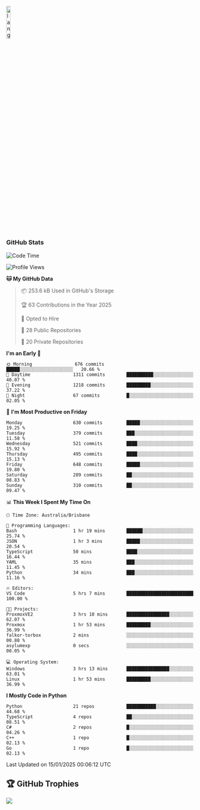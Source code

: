 <p align="left"><img width=15%" src="https://github.com/alansmathew/alansmathew/raw/master/lang.gif" alt="lang image here" /></p>

# <h3 align="left">GitHub Stats</h3>

<!--START_SECTION:waka-->
![Code Time](http://img.shields.io/badge/Code%20Time-553%20hrs%2017%20mins-blue)

![Profile Views](http://img.shields.io/badge/Profile%20Views-19-blue)

**🐱 My GitHub Data** 

> 📦 253.6 kB Used in GitHub's Storage 
 > 
> 🏆 63 Contributions in the Year 2025
 > 
> 💼 Opted to Hire
 > 
> 📜 28 Public Repositories 
 > 
> 🔑 20 Private Repositories 
 > 
**I'm an Early 🐤** 

```text
🌞 Morning                676 commits         █████░░░░░░░░░░░░░░░░░░░░   20.66 % 
🌆 Daytime                1311 commits        ██████████░░░░░░░░░░░░░░░   40.07 % 
🌃 Evening                1218 commits        █████████░░░░░░░░░░░░░░░░   37.22 % 
🌙 Night                  67 commits          █░░░░░░░░░░░░░░░░░░░░░░░░   02.05 % 
```
📅 **I'm Most Productive on Friday** 

```text
Monday                   630 commits         █████░░░░░░░░░░░░░░░░░░░░   19.25 % 
Tuesday                  379 commits         ███░░░░░░░░░░░░░░░░░░░░░░   11.58 % 
Wednesday                521 commits         ████░░░░░░░░░░░░░░░░░░░░░   15.92 % 
Thursday                 495 commits         ████░░░░░░░░░░░░░░░░░░░░░   15.13 % 
Friday                   648 commits         █████░░░░░░░░░░░░░░░░░░░░   19.80 % 
Saturday                 289 commits         ██░░░░░░░░░░░░░░░░░░░░░░░   08.83 % 
Sunday                   310 commits         ██░░░░░░░░░░░░░░░░░░░░░░░   09.47 % 
```


📊 **This Week I Spent My Time On** 

```text
🕑︎ Time Zone: Australia/Brisbane

💬 Programming Languages: 
Bash                     1 hr 19 mins        ██████░░░░░░░░░░░░░░░░░░░   25.74 % 
JSON                     1 hr 3 mins         █████░░░░░░░░░░░░░░░░░░░░   20.54 % 
TypeScript               50 mins             ████░░░░░░░░░░░░░░░░░░░░░   16.44 % 
YAML                     35 mins             ███░░░░░░░░░░░░░░░░░░░░░░   11.45 % 
Python                   34 mins             ███░░░░░░░░░░░░░░░░░░░░░░   11.16 % 

🔥 Editors: 
VS Code                  5 hrs 7 mins        █████████████████████████   100.00 % 

🐱‍💻 Projects: 
ProxmoxVE2               3 hrs 10 mins       ████████████████░░░░░░░░░   62.07 % 
Proxmox                  1 hr 53 mins        █████████░░░░░░░░░░░░░░░░   36.99 % 
falkor-torbox            2 mins              ░░░░░░░░░░░░░░░░░░░░░░░░░   00.88 % 
asylumexp                0 secs              ░░░░░░░░░░░░░░░░░░░░░░░░░   00.05 % 

💻 Operating System: 
Windows                  3 hrs 13 mins       ████████████████░░░░░░░░░   63.01 % 
Linux                    1 hr 53 mins        █████████░░░░░░░░░░░░░░░░   36.99 % 
```

**I Mostly Code in Python** 

```text
Python                   21 repos            ███████████░░░░░░░░░░░░░░   44.68 % 
TypeScript               4 repos             ██░░░░░░░░░░░░░░░░░░░░░░░   08.51 % 
C#                       2 repos             █░░░░░░░░░░░░░░░░░░░░░░░░   04.26 % 
C++                      1 repo              █░░░░░░░░░░░░░░░░░░░░░░░░   02.13 % 
Go                       1 repo              █░░░░░░░░░░░░░░░░░░░░░░░░   02.13 % 
```




 Last Updated on 15/01/2025 00:06:12 UTC
<!--END_SECTION:waka-->

## 🏆 GitHub Trophies

![](https://github-profile-trophy.vercel.app/?username=samh06&theme=discord&no-frame=true&no-bg=false&margin-w=4)
